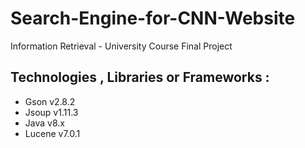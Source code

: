 # Search-Engine-for-CNN-Website
Information Retrieval - University Course Final Project

## Technologies , Libraries or Frameworks :
- Gson    v2.8.2
- Jsoup   v1.11.3
- Java    v8.x
- Lucene  v7.0.1
